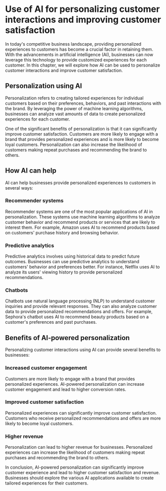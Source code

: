 Use of AI for personalizing customer interactions and improving customer satisfaction
=======================================================================================================================================

In today's competitive business landscape, providing personalized experiences to customers has become a crucial factor in retaining them. With the advancements in artificial intelligence (AI), businesses can now leverage this technology to provide customized experiences for each customer. In this chapter, we will explore how AI can be used to personalize customer interactions and improve customer satisfaction.

Personalization using AI
------------------------

Personalization refers to creating tailored experiences for individual customers based on their preferences, behaviors, and past interactions with the brand. By leveraging the power of machine learning algorithms, businesses can analyze vast amounts of data to create personalized experiences for each customer.

One of the significant benefits of personalization is that it can significantly improve customer satisfaction. Customers are more likely to engage with a brand that provides personalized experiences and is more likely to become loyal customers. Personalization can also increase the likelihood of customers making repeat purchases and recommending the brand to others.

How AI can help
---------------

AI can help businesses provide personalized experiences to customers in several ways:

### Recommender systems

Recommender systems are one of the most popular applications of AI in personalization. These systems use machine learning algorithms to analyze customer behavior and recommend products or services that are likely to interest them. For example, Amazon uses AI to recommend products based on customers' purchase history and browsing behavior.

### Predictive analytics

Predictive analytics involves using historical data to predict future outcomes. Businesses can use predictive analytics to understand customers' behavior and preferences better. For instance, Netflix uses AI to analyze its users' viewing history to provide personalized recommendations.

### Chatbots

Chatbots use natural language processing (NLP) to understand customer inquiries and provide relevant responses. They can also analyze customer data to provide personalized recommendations and offers. For example, Sephora's chatbot uses AI to recommend beauty products based on a customer's preferences and past purchases.

Benefits of AI-powered personalization
--------------------------------------

Personalizing customer interactions using AI can provide several benefits to businesses:

### Increased customer engagement

Customers are more likely to engage with a brand that provides personalized experiences. AI-powered personalization can increase customer engagement and lead to higher conversion rates.

### Improved customer satisfaction

Personalized experiences can significantly improve customer satisfaction. Customers who receive personalized recommendations and offers are more likely to become loyal customers.

### Higher revenue

Personalization can lead to higher revenue for businesses. Personalized experiences can increase the likelihood of customers making repeat purchases and recommending the brand to others.

In conclusion, AI-powered personalization can significantly improve customer experience and lead to higher customer satisfaction and revenue. Businesses should explore the various AI applications available to create tailored experiences for their customers.


